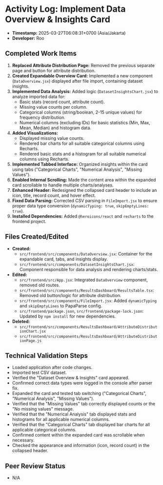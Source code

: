 # Activity Log: Implement Data Overview & Insights Card

- **Timestamp:** 2025-03-27T06:08:31+0700 (Asia/Jakarta)
- **Developer:** Roo

## Completed Work Items

1.  **Replaced Attribute Distribution Page:** Removed the previous separate page and button for attribute distribution.
2.  **Created Expandable Overview Card:** Implemented a new component (`DataOverview.jsx`) displayed after file import, containing dataset insights.
3.  **Implemented Data Analysis:** Added logic (`DatasetInsightsChart.jsx`) to analyze imported data for:
    *   Basic stats (record count, attribute count).
    *   Missing value counts per column.
    *   Categorical columns (string/boolean, 2-15 unique values) for frequency distribution.
    *   Numerical columns (excluding IDs) for basic statistics (Min, Max, Mean, Median) and histogram data.
4.  **Added Visualizations:**
    *   Displayed missing value counts.
    *   Rendered bar charts for all suitable categorical columns using Recharts.
    *   Rendered basic stats and a histogram for all suitable numerical columns using Recharts.
5.  **Implemented Tabbed Interface:** Organized insights within the card using tabs ("Categorical Charts", "Numerical Analysis", "Missing Values").
6.  **Enabled Internal Scrolling:** Made the content area within the expanded card scrollable to handle multiple charts/analyses.
7.  **Enhanced Header:** Redesigned the collapsed card header to include an icon, title, record count, and hover effect.
8.  **Fixed Data Parsing:** Corrected CSV parsing in `FileImport.jsx` to ensure proper data type conversion (`dynamicTyping: true`, `skipEmptyLines: true`).
9.  **Installed Dependencies:** Added `@heroicons/react` and `recharts` to the frontend project.

## Files Created/Edited

*   **Created:**
    *   `src/frontend/src/components/DataOverview.jsx`: Container for the expandable card, tabs, and insights display.
    *   `src/frontend/src/components/DatasetInsightsChart.jsx`: Component responsible for data analysis and rendering charts/stats.
*   **Edited:**
    *   `src/frontend/src/App.jsx`: Integrated `DataOverview` component, removed old routes.
    *   `src/frontend/src/components/ResultsDashboard/ResultsTable.tsx`: Removed old button/logic for attribute distribution.
    *   `src/frontend/src/components/FileImport.jsx`: Added `dynamicTyping` and `skipEmptyLines` to PapaParse config.
    *   `src/frontend/package.json`, `src/frontend/package-lock.json`: Updated by `npm install` for new dependencies.
*   **Deleted:**
    *   `src/frontend/src/components/ResultsDashboard/AttributeDistributionChart.jsx`
    *   `src/frontend/src/components/ResultsDashboard/AttributeDistributionPage.js`

## Technical Validation Steps

*   Loaded application after code changes.
*   Imported test CSV dataset.
*   Verified the "Dataset Overview & Insights" card appeared.
*   Confirmed correct data types were logged in the console after parser fix.
*   Expanded the card and tested tab switching ("Categorical Charts", "Numerical Analysis", "Missing Values").
*   Verified that the "Missing Values" tab correctly displayed counts or the "No missing values" message.
*   Verified that the "Numerical Analysis" tab displayed stats and histograms for all applicable numerical columns.
*   Verified that the "Categorical Charts" tab displayed bar charts for all applicable categorical columns.
*   Confirmed content within the expanded card was scrollable when necessary.
*   Checked the appearance and information (icon, record count) in the collapsed header.

## Peer Review Status

*   N/A